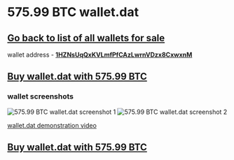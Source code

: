 # 575.99 BTC wallet.dat

## [Go back to list of all wallets for sale](https://mady2030.github.io/walletBTC/)

wallet address - **[1HZNsUqQxKVLmfPfCAzLwrnVDzx8CxwxnM](https://www.blockchain.com/btc/address/1HZNsUqQxKVLmfPfCAzLwrnVDzx8CxwxnM)**

## [Buy wallet.dat with 575.99 BTC](https://satoshidisk.com/pay/CBZfV0)

### wallet screenshots

![575.99 BTC wallet.dat screenshot 1](https://i.imgur.com/BZRvcl8.png)
![575.99 BTC wallet.dat screenshot 2](https://i.imgur.com/ORhyhqZ.png)

[wallet.dat demonstration video](https://streamable.com/r9k16)


## [Buy wallet.dat with 575.99 BTC](https://satoshidisk.com/pay/CBZfV0)